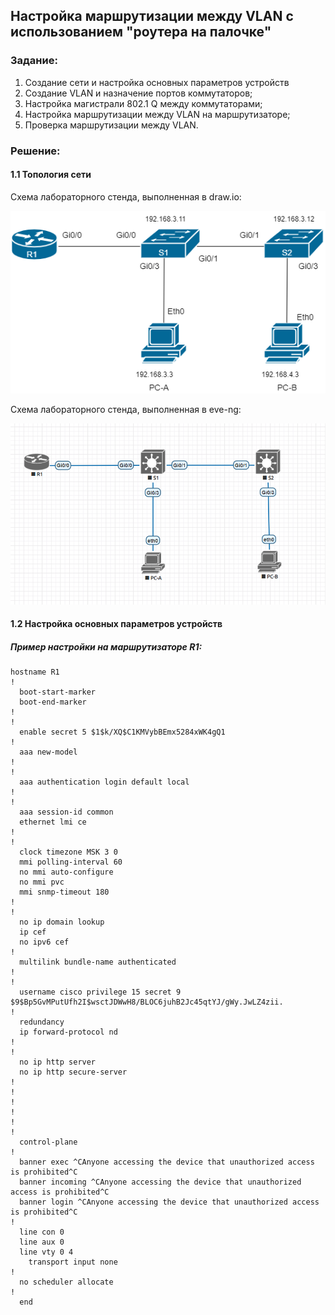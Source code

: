 ## Настройка маршрутизации между VLAN с использованием "роутера на палочке"
###  Задание:

  1. Создание сети и настройка основных параметров устройств
  2. Создание VLAN и назначение портов коммутаторов;
  3. Настройка магистрали 802.1 Q между коммутаторами;
  4. Настройка маршрутизации между VLAN на маршрутизаторе;
  5. Проверка маршрутизации между VLAN.
###  Решение:
#### 1.1 Топология сети
 Cхема лабораторного стенда, выполненная в draw.io:

![](LAB1_drawio.png)


Cхема лабораторного стенда, выполненная в eve-ng:

![](lab_1_eve.png)

#### 1.2 Настройка основных параметров устройств
#####  Пример настройки на маршрутизаторе R1:
```
hostname R1
!
  boot-start-marker
  boot-end-marker
!
!
  enable secret 5 $1$k/XQ$C1KMVybBEmx5284xWK4gQ1
!
  aaa new-model
!
!
  aaa authentication login default local
!
!
  aaa session-id common
  ethernet lmi ce
!
!
  clock timezone MSK 3 0
  mmi polling-interval 60
  no mmi auto-configure
  no mmi pvc
  mmi snmp-timeout 180
!
!
  no ip domain lookup
  ip cef
  no ipv6 cef
!
  multilink bundle-name authenticated
!
!
  username cisco privilege 15 secret 9 $9$Bp5GvMPutUfh2I$wsctJDWwH8/BLOC6juhB2Jc45qtYJ/gWy.JwLZ4zii.
!
  redundancy
  ip forward-protocol nd
!
!
  no ip http server
  no ip http secure-server
!
!
!
!
!
!
  control-plane
!
  banner exec ^CAnyone accessing the device that unauthorized access is prohibited^C
  banner incoming ^CAnyone accessing the device that unauthorized access is prohibited^C
  banner login ^CAnyone accessing the device that unauthorized access is prohibited^C
!
  line con 0
  line aux 0
  line vty 0 4
    transport input none
!
  no scheduler allocate
!
  end
```


